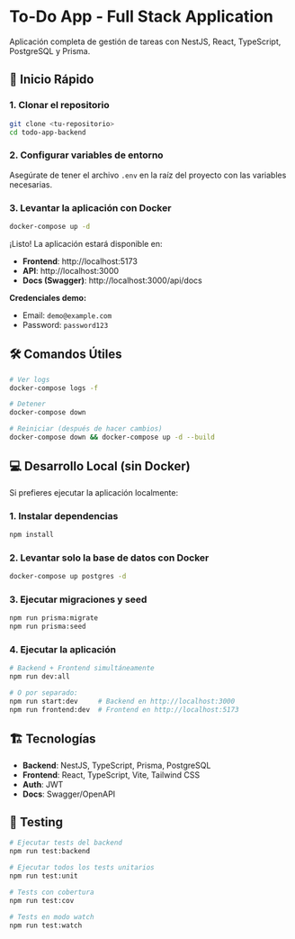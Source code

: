 # To-Do App - Full Stack Application

Aplicación completa de gestión de tareas con NestJS, React, TypeScript, PostgreSQL y Prisma.

## 🚀 Inicio Rápido

### 1. Clonar el repositorio
```bash
git clone <tu-repositorio>
cd todo-app-backend
```

### 2. Configurar variables de entorno
Asegúrate de tener el archivo `.env` en la raíz del proyecto con las variables necesarias.

### 3. Levantar la aplicación con Docker
```bash
docker-compose up -d
```

¡Listo! La aplicación estará disponible en:
- **Frontend**: http://localhost:5173
- **API**: http://localhost:3000
- **Docs (Swagger)**: http://localhost:3000/api/docs

**Credenciales demo:**
- Email: `demo@example.com`
- Password: `password123`

## 🛠️ Comandos Útiles

```bash
# Ver logs
docker-compose logs -f

# Detener
docker-compose down

# Reiniciar (después de hacer cambios)
docker-compose down && docker-compose up -d --build
```

## 💻 Desarrollo Local (sin Docker)

Si prefieres ejecutar la aplicación localmente:

### 1. Instalar dependencias
```bash
npm install
```

### 2. Levantar solo la base de datos con Docker
```bash
docker-compose up postgres -d
```

### 3. Ejecutar migraciones y seed
```bash
npm run prisma:migrate
npm run prisma:seed
```

### 4. Ejecutar la aplicación
```bash
# Backend + Frontend simultáneamente
npm run dev:all

# O por separado:
npm run start:dev     # Backend en http://localhost:3000
npm run frontend:dev  # Frontend en http://localhost:5173
```

## 🏗️ Tecnologías

- **Backend**: NestJS, TypeScript, Prisma, PostgreSQL
- **Frontend**: React, TypeScript, Vite, Tailwind CSS
- **Auth**: JWT
- **Docs**: Swagger/OpenAPI

## 🧪 Testing

```bash
# Ejecutar tests del backend
npm run test:backend

# Ejecutar todos los tests unitarios
npm run test:unit

# Tests con cobertura
npm run test:cov

# Tests en modo watch
npm run test:watch
```